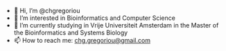 - 👋 Hi, I’m @chgregoriou
- 👀 I’m interested in Bioinformatics and Computer Science
- 🌱 I’m currently studying in Vrije Universiteit Amsterdam in the Master of the Bioinformatics and Systems Biology
- 📫 How to reach me: chg.gregoriou@gmail.com

<!---
chgregoriou/chgregoriou is a ✨ special ✨ repository because its `README.md` (this file) appears on your GitHub profile.
You can click the Preview link to take a look at your changes.
--->
